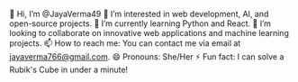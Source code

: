 👋 Hi, I’m @JayaVerma49
👀 I’m interested in web development, AI, and open-source projects.
🌱 I’m currently learning Python and React.
💞️ I’m looking to collaborate on innovative web applications and machine learning projects.
📫 How to reach me: You can contact me via email at jayaverma766@gmail.com.
😄 Pronouns: She/Her
⚡ Fun fact: I can solve a Rubik's Cube in under a minute!


